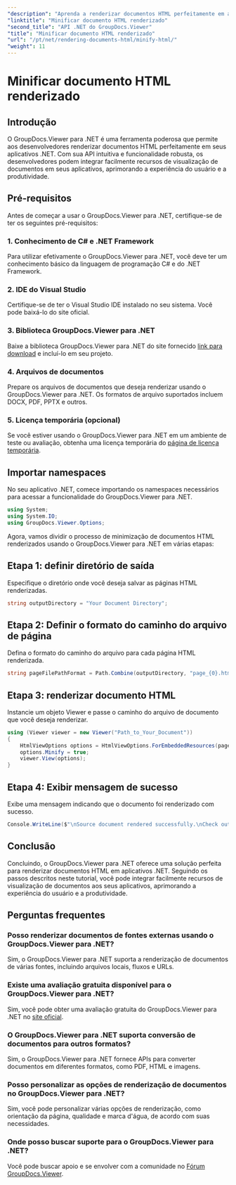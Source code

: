 ```yaml
---
"description": "Aprenda a renderizar documentos HTML perfeitamente em aplicativos .NET usando o GroupDocs.Viewer para .NET."
"linktitle": "Minificar documento HTML renderizado"
"second_title": "API .NET do GroupDocs.Viewer"
"title": "Minificar documento HTML renderizado"
"url": "/pt/net/rendering-documents-html/minify-html/"
"weight": 11
---
```


# Minificar documento HTML renderizado

## Introdução
O GroupDocs.Viewer para .NET é uma ferramenta poderosa que permite aos desenvolvedores renderizar documentos HTML perfeitamente em seus aplicativos .NET. Com sua API intuitiva e funcionalidade robusta, os desenvolvedores podem integrar facilmente recursos de visualização de documentos em seus aplicativos, aprimorando a experiência do usuário e a produtividade.
## Pré-requisitos
Antes de começar a usar o GroupDocs.Viewer para .NET, certifique-se de ter os seguintes pré-requisitos:
### 1. Conhecimento de C# e .NET Framework
Para utilizar efetivamente o GroupDocs.Viewer para .NET, você deve ter um conhecimento básico da linguagem de programação C# e do .NET Framework.
### 2. IDE do Visual Studio
Certifique-se de ter o Visual Studio IDE instalado no seu sistema. Você pode baixá-lo do site oficial.
### 3. Biblioteca GroupDocs.Viewer para .NET
Baixe a biblioteca GroupDocs.Viewer para .NET do site fornecido [link para download](https://releases.groupdocs.com/viewer/net/) e incluí-lo em seu projeto.
### 4. Arquivos de documentos
Prepare os arquivos de documentos que deseja renderizar usando o GroupDocs.Viewer para .NET. Os formatos de arquivo suportados incluem DOCX, PDF, PPTX e outros.
### 5. Licença temporária (opcional)
Se você estiver usando o GroupDocs.Viewer para .NET em um ambiente de teste ou avaliação, obtenha uma licença temporária do [página de licença temporária](https://purchase.groupdocs.com/temporary-license/).

## Importar namespaces
No seu aplicativo .NET, comece importando os namespaces necessários para acessar a funcionalidade do GroupDocs.Viewer para .NET.
```csharp
using System;
using System.IO;
using GroupDocs.Viewer.Options;
```

Agora, vamos dividir o processo de minimização de documentos HTML renderizados usando o GroupDocs.Viewer para .NET em várias etapas:
## Etapa 1: definir diretório de saída
Especifique o diretório onde você deseja salvar as páginas HTML renderizadas.
```csharp
string outputDirectory = "Your Document Directory";
```
## Etapa 2: Definir o formato do caminho do arquivo de página
Defina o formato do caminho do arquivo para cada página HTML renderizada.
```csharp
string pageFilePathFormat = Path.Combine(outputDirectory, "page_{0}.html");
```
## Etapa 3: renderizar documento HTML
Instancie um objeto Viewer e passe o caminho do arquivo de documento que você deseja renderizar.
```csharp
using (Viewer viewer = new Viewer("Path_to_Your_Document"))
{
    HtmlViewOptions options = HtmlViewOptions.ForEmbeddedResources(pageFilePathFormat);
    options.Minify = true;
    viewer.View(options);
}
```
## Etapa 4: Exibir mensagem de sucesso
Exibe uma mensagem indicando que o documento foi renderizado com sucesso.
```csharp
Console.WriteLine($"\nSource document rendered successfully.\nCheck output in {outputDirectory}.");
```

## Conclusão
Concluindo, o GroupDocs.Viewer para .NET oferece uma solução perfeita para renderizar documentos HTML em aplicativos .NET. Seguindo os passos descritos neste tutorial, você pode integrar facilmente recursos de visualização de documentos aos seus aplicativos, aprimorando a experiência do usuário e a produtividade.
## Perguntas frequentes
### Posso renderizar documentos de fontes externas usando o GroupDocs.Viewer para .NET?
Sim, o GroupDocs.Viewer para .NET suporta a renderização de documentos de várias fontes, incluindo arquivos locais, fluxos e URLs.
### Existe uma avaliação gratuita disponível para o GroupDocs.Viewer para .NET?
Sim, você pode obter uma avaliação gratuita do GroupDocs.Viewer para .NET no [site oficial](https://releases.groupdocs.com/).
### O GroupDocs.Viewer para .NET suporta conversão de documentos para outros formatos?
Sim, o GroupDocs.Viewer para .NET fornece APIs para converter documentos em diferentes formatos, como PDF, HTML e imagens.
### Posso personalizar as opções de renderização de documentos no GroupDocs.Viewer para .NET?
Sim, você pode personalizar várias opções de renderização, como orientação da página, qualidade e marca d'água, de acordo com suas necessidades.
### Onde posso buscar suporte para o GroupDocs.Viewer para .NET?
Você pode buscar apoio e se envolver com a comunidade no [Fórum GroupDocs.Viewer](https://forum.groupdocs.com/c/viewer/9).